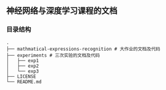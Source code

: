 ## 神经网络与深度学习课程的文档

### 目录结构
```
.
├── mathmatical-expressions-recognition # 大作业的文档及代码
├── experiments # 三次实验的文档及代码
│   ├── exp1
│   ├── exp2
│   └── exp3
├── LICENSE
└── README.md
```